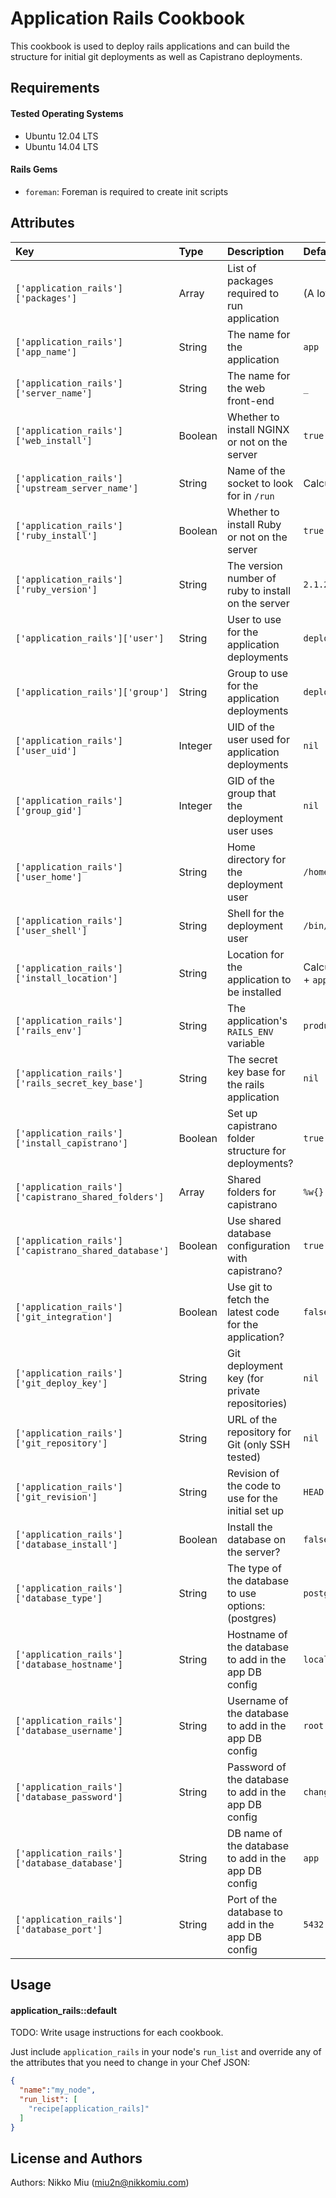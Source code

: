 Application Rails Cookbook
===================

This cookbook is used to deploy rails applications and can build the structure for initial git deployments as well as Capistrano deployments.

Requirements
------------

#### Tested Operating Systems

- Ubuntu 12.04 LTS
- Ubuntu 14.04 LTS

#### Rails Gems

- `foreman`: Foreman is required to create init scripts

Attributes
----------

| Key                                                   | Type    | Description                                           | Default                              |
|:------------------------------------------------------|:--------|:------------------------------------------------------|:-------------------------------------|
| `['application_rails']['packages']`                   | Array   | List of packages required to run application          | (A lot)                              |
| `['application_rails']['app_name']`                   | String  | The name for the application                          | `app`                                |
| `['application_rails']['server_name']`                | String  | The name for the web front-end                        | `_`                                  |
| `['application_rails']['web_install']`                | Boolean | Whether to install NGINX or not on the server         | `true`                               |
| `['application_rails']['upstream_server_name']`       | String  | Name of the socket to look for in `/run`              | Calculated(`app_name`)               |
| `['application_rails']['ruby_install']`               | Boolean | Whether to install Ruby or not on the server          | `true`                               |
| `['application_rails']['ruby_version']`               | String  | The version number of ruby to install on the server   | `2.1.2`                              |
| `['application_rails']['user']`                       | String  | User to use for the application deployments           | `deploy`                             |
| `['application_rails']['group']`                      | String  | Group to use for the application deployments          | `deploy`                             |
| `['application_rails']['user_uid']`                   | Integer | UID of the user used for application deployments      | `nil`                                |
| `['application_rails']['group_gid']`                  | Integer | GID of the group that the deployment user uses        | `nil`                                |
| `['application_rails']['user_home']`                  | String  | Home directory for the deployment user                | `/home/deploy`                       |
| `['application_rails']['user_shell']`                 | String  | Shell for the deployment user                         | `/bin/bash`                          |
| `['application_rails']['install_location']`           | String  | Location for the application to be installed          | Calculated(`user_home` + `app_name`) |
| `['application_rails']['rails_env']`                  | String  | The application's `RAILS_ENV` variable                | `production`                         |
| `['application_rails']['rails_secret_key_base']`      | String  | The secret key base for the rails application         | `nil`                                |
| `['application_rails']['install_capistrano']`         | Boolean | Set up capistrano folder structure for deployments?   | `true`                               |
| `['application_rails']['capistrano_shared_folders']`  | Array   | Shared folders for capistrano                         | `%w{}`                               |
| `['application_rails']['capistrano_shared_database']` | Boolean | Use shared database configuration with capistrano?    | `true`                               |
| `['application_rails']['git_integration']`            | Boolean | Use git to fetch the latest code for the application? | `false`                              |
| `['application_rails']['git_deploy_key']`             | String  | Git deployment key (for private repositories)         | `nil`                                |
| `['application_rails']['git_repository']`             | String  | URL of the repository for Git (only SSH tested)       | `nil`                                |
| `['application_rails']['git_revision']`               | String  | Revision of the code to use for the initial set up    | `HEAD`                               |
| `['application_rails']['database_install']`           | Boolean | Install the database on the server?                   | `false`                              |
| `['application_rails']['database_type']`              | String  | The type of the database to use options: (postgres)   | `postgres`                           |
| `['application_rails']['database_hostname']`          | String  | Hostname of the database to add in the app DB config  | `localhost`                          |
| `['application_rails']['database_username']`          | String  | Username of the database to add in the app DB config  | `root`                               |
| `['application_rails']['database_password']`          | String  | Password of the database to add in the app DB config  | `change_me123`                       |
| `['application_rails']['database_database']`          | String  | DB name of the database to add in the app DB config   | `app`                                |
| `['application_rails']['database_port']`              | String  | Port of the database to add in the app DB config      | `5432`                               |

Usage
-----
#### application_rails::default
TODO: Write usage instructions for each cookbook.

Just include `application_rails` in your node's `run_list` and override any of the attributes that you need to change in your Chef JSON:

```json
{
  "name":"my_node",
  "run_list": [
    "recipe[application_rails]"
  ]
}
```

License and Authors
-------------------
Authors: Nikko Miu (miu2n@nikkomiu.com)
